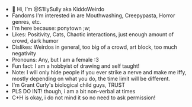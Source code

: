 - 👋 Hi, I’m @S1llySully aka KiddoWeirdo
- Fandoms I'm interested in are Mouthwashing, Creepypasta, Horror genres, etc.
- I'm here because: ponytown ;w;
- Likes: Positivity, Cats, Chaotic interactions, just enough amount of crowd, dark humor
- Dislikes: Weirdos in general, too big of a crowd, art block, too much negativity
- Pronouns: Any, but I am a female :3
- Fun fact: I am a hobbyist of drawing and self taught!
- Note: I will only hide people if you ever strike a nerve and make me iffy,
 mostly depending on what you do, the time limit will be different.
- I'm Grant Curly's biological child guys, TRUST
- PLS DO INT! though, i am a bit non-verbal at times
- C+H is okay, i do not mind it so no need to ask permission!
<!---
S1llySully/S1llySully is a ✨ special ✨ repository because its `README.md` (this file) appears on your GitHub profile.
You can click the Preview link to take a look at your changes.
--->
